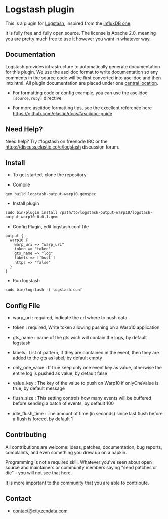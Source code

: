 # Logstash plugin #

This is a plugin for [Logstash](https://github.com/elastic/logstash), inspired from the [influxDB one](https://github.com/logstash-plugins/logstash-output-influxdb).

It is fully free and fully open source. The license is Apache 2.0, meaning you are pretty much free to use it however you want in whatever way.

## Documentation

Logstash provides infrastructure to automatically generate documentation for this plugin. We use the asciidoc format to write documentation so any comments in the source code will be first converted into asciidoc and then into html. All plugin documentation are placed under one [central location](http://www.elastic.co/guide/en/logstash/current/).


* For formatting code or config example, you can use the asciidoc `[source,ruby]` directive

* For more asciidoc formatting tips, see the excellent reference here https://github.com/elastic/docs#asciidoc-guide

## Need Help?

Need help? Try #logstash on freenode IRC or the https://discuss.elastic.co/c/logstash discussion forum.

## Install
* To get started, clone the repository

* Compile

```
gem build logstash-output-warp10.gemspec
```

* Install plugin 

```
sudo bin/plugin install /path/to/logstash-output-warp10/logstash-output-warp10-0.0.1.gem
```

* Config Plugin, edit logstash.conf file

```
output {
  warp10 {
    warp_uri => "warp_uri"
    token => "token"
    gts_name => "log"
    labels => ['host']
    https => "false"
  }
}
```

* Run logstash

```
sudo bin/logstash -f logstash.conf
```

## Config File 

* warp_uri : required, indicate the url where to push data

* token : required, Write token allowing pushing on a Warp10 application

* gts_name : name of the gts wich will contain the logs, by default logstash

* labels : List of pattern, if they are contained in the event, then they are added to the gts as label, by default empty

* only_one_value : If true keep only one event key as value, otherwise the entire log is pushed as value, by default false

* value_key : The key of the value to push on Warp10 if onlyOneValue is true, by default message

* flush_size : This setting controls how many events will be buffered before sending a batch of events, by default 100

* idle_flush_time : The amount of time (in seconds) since last flush before a flush is forced, by default 1

## Contributing

All contributions are welcome: ideas, patches, documentation, bug reports, complaints, and even something you drew up on a napkin.

Programming is not a required skill. Whatever you've seen about open source and maintainers or community members  saying "send patches or die" - you will not see that here.

It is more important to the community that you are able to contribute.

## Contact

* contact@cityzendata.com
